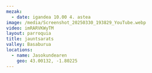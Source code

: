 ```yaml
---
mezak:
  - date: igandea 10.00 4. astea
image: /media/Screenshot_20250330_193829_YouTube.webp
video: imRARVKWyTM
layout: parroquia
title: jauntsarats
valley: Basaburua
locations:
  - name: Jasokundearen
    geo: 43.00132, -1.80225
---
```

